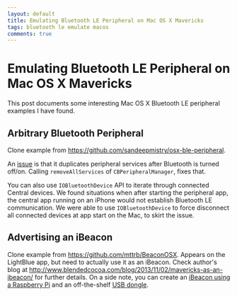 ```yaml
---
layout: default
title: Emulating Bluetooth LE Peripheral on Mac OS X Mavericks
tags: bluetooth le emulate macos
comments: true
---
```

# Emulating Bluetooth LE Peripheral on Mac OS X Mavericks

This post documents some interesting Mac OS X Bluetooth LE peripheral examples I have found.

## Arbitrary Bluetooth Peripheral

Clone example from https://github.com/sandeepmistry/osx-ble-peripheral.

An [issue](https://github.com/sandeepmistry/osx-ble-peripheral/issues/1) is that it duplicates peripheral services after Bluetooth is turned off/on. Calling `removeAllServices` of `CBPeripheralManager`, fixes that.

You can also use `IOBluetoothDevice` API to iterate through connected Central devices. We found situations when after starting the peripheral app, the central app running on an iPhone would not establish Bluetooth LE communication. We were able to use `IOBluetoothDevice` to force disconnect all connected devices at app start on the Mac, to skirt the issue.

## Advertising an iBeacon

Clone example from https://github.com/mttrb/BeaconOSX. Appears on the LightBlue app, but need to actually use it as an iBeacon. Check author's blog at http://www.blendedcocoa.com/blog/2013/11/02/mavericks-as-an-ibeacon/ for further details. On a side note, you can create an [iBeacon using a Raspberry Pi](http://www.theregister.co.uk/2013/11/29/feature_diy_apple_ibeacons/) and an off-the-shelf [USB dongle](http://www.iogear.com/product/GBU521/).
